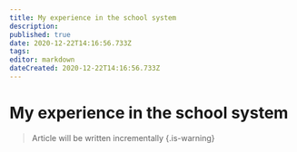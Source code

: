 ```yaml
---
title: My experience in the school system
description: 
published: true
date: 2020-12-22T14:16:56.733Z
tags: 
editor: markdown
dateCreated: 2020-12-22T14:16:56.733Z
---
```


# My experience in the school system
> Article will be written incrementally
{.is-warning}